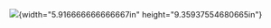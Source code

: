 ![](vertopal_c13b42f47dc94f5a86a430d425652a70/media/image1.png){width="5.916666666666667in"
height="9.35937554680665in"}
